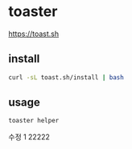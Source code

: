 # toaster

<https://toast.sh>

## install

```bash
curl -sL toast.sh/install | bash
```

## usage

```bash
toaster helper
```

수정 1
22222
